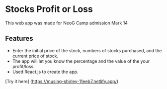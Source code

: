 # Stocks Profit or Loss

This web app was made for NeoG Camp admission Mark 14

## Features

- Enter the initial price of the stock, numbers of stocks purchased, and the current price of stock.
- The app will let you know the percentage and the value of the your profit/loss.
- Used React.js to create the app.

[Try it here] (https://musing-shirley-11eeb7.netlify.app/)
